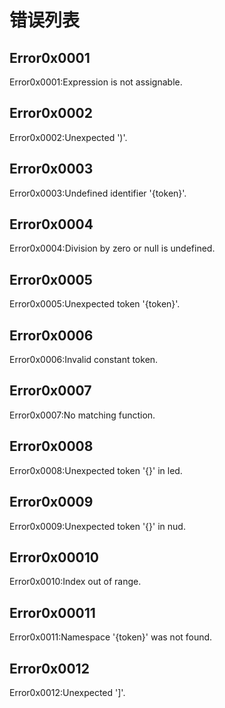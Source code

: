 # 错误列表

## Error0x0001

Error0x0001:Expression is not assignable.

## Error0x0002

Error0x0002:Unexpected ')'.

## Error0x0003

Error0x0003:Undefined identifier '{token}'.

## Error0x0004

Error0x0004:Division by zero or null is undefined.

## Error0x0005

Error0x0005:Unexpected token '{token}'.

## Error0x0006

Error0x0006:Invalid constant token.

## Error0x0007

Error0x0007:No matching function.

## Error0x0008

Error0x0008:Unexpected token '{}' in led.

## Error0x0009

Error0x0009:Unexpected token '{}' in nud.

## Error0x00010

Error0x0010:Index out of range.

## Error0x00011

Error0x0011:Namespace '{token}' was not found.

## Error0x0012

Error0x0012:Unexpected ']'.
